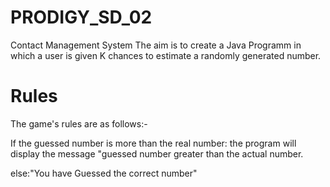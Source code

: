# PRODIGY_SD_02
Contact Management System
The aim is to create a Java Programm in which a user is given K chances to estimate a randomly generated number. 
# Rules
The game's rules are as follows:-

If the guessed number is more than the real number: the program will display the message "guessed number greater than the actual number.

else:"You have Guessed the correct number"

